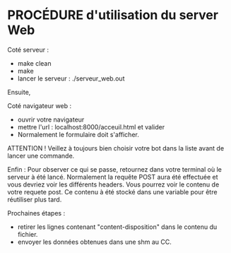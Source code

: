 # PROCÉDURE d'utilisation du server Web

Coté serveur :

- make clean
- make
- lancer le serveur : ./serveur_web.out

Ensuite,

Coté navigateur web :
- ouvrir votre navigateur
- mettre l'url : localhost:8000/acceuil.html et valider
- Normalement le formulaire doit s'afficher. 

ATTENTION ! Veillez à toujours bien choisir votre bot dans la liste
avant de lancer une commande.

Enfin :
Pour observer ce qui se passe, retournez dans votre terminal où le serveur à été lancé.
Normalement la requête POST aura été effectuée et vous devriez voir les différents headers.
Vous pourrez voir le contenu de votre requete post.
Ce contenu à été stocké dans une variable pour être réutiliser plus tard.

Prochaines étapes :

- retirer les lignes contenant "content-disposition" dans le contenu du fichier.
- envoyer les données obtenues dans une shm au CC.
